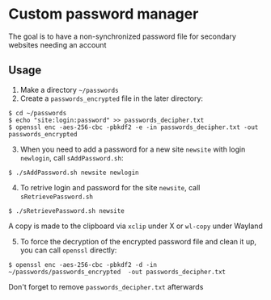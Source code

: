 # Custom password manager

The goal is to have a non-synchronized password file for secondary websites needing an account

## Usage

1. Make a directory `~/passwords`
2. Create a `passwords_encrypted` file in the later directory:
```
$ cd ~/passwords
$ echo "site:login:password" >> passwords_decipher.txt
$ openssl enc -aes-256-cbc -pbkdf2 -e -in passwords_decipher.txt -out passwords_encrypted
```
3. When you need to add a password for a new site `newsite` with login `newlogin`, call `sAddPassword.sh`:
```
$ ./sAddPassword.sh newsite newlogin
```
4. To retrive login and password for the site `newsite`, call `sRetrievePassword.sh`
```
$ ./sRetrievePassword.sh newsite
```
A copy is made to the clipboard via `xclip` under X or `wl-copy` under Wayland

5. To force the decryption of the encrypted password file and clean it up, you can call `openssl` directly:
```
$ openssl enc -aes-256-cbc -pbkdf2 -d -in ~/passwords/passwords_encrypted  -out passwords_decipher.txt
```
Don't forget to remove `passwords_decipher.txt` afterwards